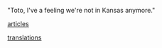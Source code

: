 "Toto, I've a feeling we're not in Kansas anymore."

[articles](https://skepticalcrow.github.io/articles)

[translations](https://skepticalcrow.github.io/translations)
